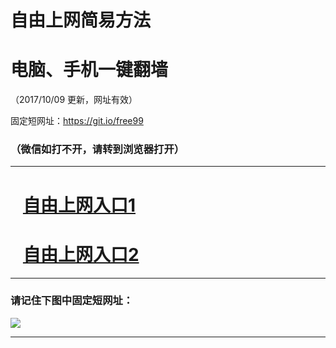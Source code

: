 ﻿# 自由上网简易方法

# 电脑、手机一键翻墙

（2017/10/09 更新，网址有效）

固定短网址：https://git.io/free99

### （微信如打不开，请转到浏览器打开）


***





# &nbsp;&nbsp; <a href="http://ft2174118009.fwq-tz-1001.info/fwqtz01.html?t=100900113889 " target="_blank">自由上网入口1</a>
# &nbsp;&nbsp; <a href="http://ft437110215.fwq-tz-1002.info/fwqtz02.html?t=100900125119 " target="_blank">自由上网入口2</a>
***

### 请记住下图中固定短网址：

<img src="https://s3-us-west-2.amazonaws.com/fwq-1001/yjfq-20170905okok.png" /> 


***

